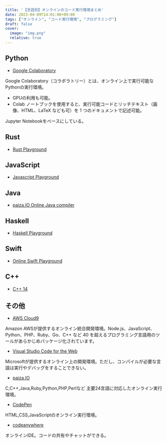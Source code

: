 ```yaml
---
title: '【言語別】オンラインのコード実行環境まとめ'
date: 2023-04-09T14:01:00+09:00
tags: ["オンライン", "コード実行環境", "プログラミング"]
draft: false
cover:
  image: "img.png"
  relative: true
---
```


## Python

- [Google Colaboratory](https://colab.research.google.com/#create=true)

Google Colaboratory（コラボラトリー）とは、オンライン上で実行可能なPythonの実行環境。

- GPUの利用も可能。
- Colab ノートブックを使用すると、実行可能コードとリッチテキスト（画像、HTML、LaTeX なども可）を 1 つのドキュメントで記述可能。

Jupyter Notebookをベースにしている。

## Rust

- [Rust Playground](https://play.rust-lang.org/?version=stable&mode=debug&edition=2021)

## JavaScript

- [Javascript Playground](https://playcode.io/)

## Java

- [paiza.IO Online Java compiler](https://paiza.io/ja/projects/new?language=java)

## Haskell

- [Haskell Playground](https://play.haskell.org/)

## Swift

- [Online Swift Playground](https://online.swiftplayground.run/)

## C++
- [C++ 14](https://www.onlinegdb.com/online_c++_compiler)

## その他

- [AWS Cloud9](https://aws.amazon.com/jp/cloud9/)

Amazon AWSが提供するオンライン統合開発環境。Node.js、JavaScript、Python、PHP、Ruby、Go、C++ など 40 を超えるプログラミング言語用のツールがあらかじめパッケージ化されています。

- [Visual Studio Code for the Web](https://vscode.dev/)

Microsoftが提供するオンライン上の開発環境。ただし、コンパイルが必要な言語は実行やデバッグをすることできない。

- [paiza.IO](https://paiza.io/projects/CGAcQLfW-IOXYy8Dq2OHBw?locale=ja-jp)

C,C++,Java,Ruby,Python,PHP,Perlなど 主要24言語に対応したオンライン実行環境。

- [CodePen](https://codepen.io/)

HTML,CSS,JavaScriptのオンライン実行環境。

- [codeanywhere](https://codeanywhere.com/)

オンラインIDE。コードの共有やチャットができる。